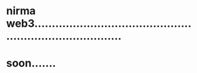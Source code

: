 # nirma web3..............................................................................
# soon.......
